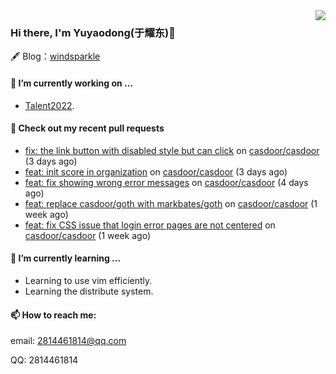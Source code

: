 <img align="right" src="https://github-readme-stats.vercel.app/api?username=leo220yuyaodog&show_icons=true&icon_color=805AD5&text_color=718096&bg_color=ffffff&hide_title=true" />

### Hi there, I'm Yuyaodong(于耀东)👋
🖋 Blog：[windsparkle](https://blog.windsparkle.top)
#### 🔭 I’m currently working on ...
- [Talent2022](https://github.com/casbin/Talent2022).

#### 🔨 Check out my recent pull requests

- [fix: the link button with disabled style but can click](https://github.com/casdoor/casdoor/pull/1390) on [casdoor/casdoor](https://github.com/casdoor/casdoor) (3 days ago)
- [feat: init score in organization](https://github.com/casdoor/casdoor/pull/1388) on [casdoor/casdoor](https://github.com/casdoor/casdoor) (3 days ago)
- [feat: fix showing wrong error messages](https://github.com/casdoor/casdoor/pull/1385) on [casdoor/casdoor](https://github.com/casdoor/casdoor) (4 days ago)
- [feat: replace casdoor/goth with markbates/goth](https://github.com/casdoor/casdoor/pull/1374) on [casdoor/casdoor](https://github.com/casdoor/casdoor) (1 week ago)
- [feat: fix CSS issue that login error pages are not centered](https://github.com/casdoor/casdoor/pull/1371) on [casdoor/casdoor](https://github.com/casdoor/casdoor) (1 week ago)

#### 🌱 I’m currently learning ...
- Learning to use vim efficiently.
- Learning the distribute system.

#### 📫 How to reach me:
email: 2814461814@qq.com

QQ: 2814461814
